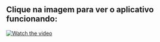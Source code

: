 ## Clique na imagem para ver o aplicativo funcionando:

[![Watch the video](https://upload.wikimedia.org/wikipedia/commons/e/ef/Youtube_logo.png)](https://youtube.com/shorts/2M170-BydJg)
